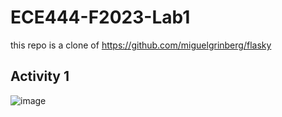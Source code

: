 # ECE444-F2023-Lab1

this repo is a clone of https://github.com/miguelgrinberg/flasky

## Activity 1 
![image](https://github.com/jacqueline418/ECE444-F2023-Lab1/assets/84695599/a935119a-24e0-4dc1-b7c1-1b9be3735f8d)
